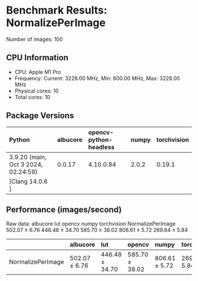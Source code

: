 # Benchmark Results: NormalizePerImage

Number of images: 100

## CPU Information

- CPU: Apple M1 Pro
- Frequency: Current: 3228.00 MHz, Min: 600.00 MHz, Max: 3228.00 MHz
- Physical cores: 10
- Total cores: 10

## Package Versions

| Python                                | albucore   | opencv-python-headless   | numpy   | torchvision   |
|:--------------------------------------|:-----------|:-------------------------|:--------|:--------------|
| 3.9.20 (main, Oct  3 2024, 02:24:59)  | 0.0.17     | 4.10.0.84                | 2.0.2   | 0.19.1        |
| [Clang 14.0.6 ]                       |            |                          |         |               |

## Performance (images/second)

Raw data:
                        albucore             lut          opencv          numpy    torchvision
NormalizePerImage  502.07 ± 6.76  446.48 ± 34.70  585.70 ± 38.02  806.61 ± 5.72  269.84 ± 5.84

|                   | albucore      | lut            | opencv         | numpy         | torchvision   |
|:------------------|:--------------|:---------------|:---------------|:--------------|:--------------|
| NormalizePerImage | 502.07 ± 6.76 | 446.48 ± 34.70 | 585.70 ± 38.02 | 806.61 ± 5.72 | 269.84 ± 5.84 |
